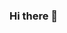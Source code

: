 ### Hi there 👋

<!--
**JiajunChen1084/JiajunChen1084** is a ✨ _special_ ✨ repository because its `README.md` (this file) appears on your GitHub profile.
Hiiiiiii, I am Jiajun Chen. This is my personal reporsity.
I am now studying as a data analysist QAQ.
